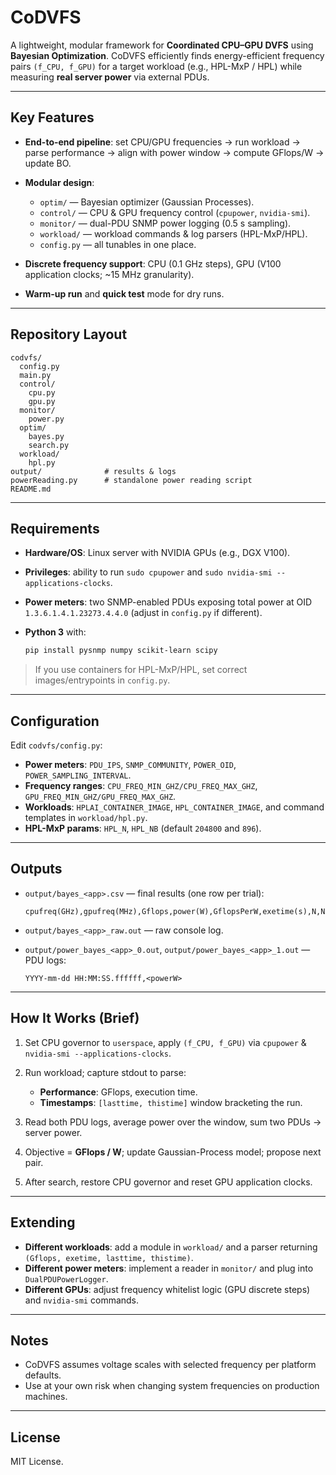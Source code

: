 # CoDVFS

A lightweight, modular framework for **Coordinated CPU–GPU DVFS** using **Bayesian Optimization**.
CoDVFS efficiently finds energy-efficient frequency pairs `(f_CPU, f_GPU)` for a target workload (e.g., HPL-MxP / HPL) while measuring **real server power** via external PDUs.

---

## Key Features

* **End-to-end pipeline**: set CPU/GPU frequencies → run workload → parse performance → align with power window → compute GFlops/W → update BO.
* **Modular design**:

  * `optim/` — Bayesian optimizer (Gaussian Processes).
  * `control/` — CPU & GPU frequency control (`cpupower`, `nvidia-smi`).
  * `monitor/` — dual-PDU SNMP power logging (0.5 s sampling).
  * `workload/` — workload commands & log parsers (HPL-MxP/HPL).
  * `config.py` — all tunables in one place.
* **Discrete frequency support**: CPU (0.1 GHz steps), GPU (V100 application clocks; ~15 MHz granularity).
* **Warm-up run** and **quick test** mode for dry runs.

---

## Repository Layout

```
codvfs/
  config.py
  main.py
  control/
    cpu.py
    gpu.py
  monitor/
    power.py
  optim/
    bayes.py
    search.py
  workload/
    hpl.py
output/              # results & logs
powerReading.py      # standalone power reading script
README.md
```

---

## Requirements

* **Hardware/OS**: Linux server with NVIDIA GPUs (e.g., DGX V100).
* **Privileges**: ability to run `sudo cpupower` and `sudo nvidia-smi --applications-clocks`.
* **Power meters**: two SNMP-enabled PDUs exposing total power at OID `1.3.6.1.4.1.23273.4.4.0` (adjust in `config.py` if different).
* **Python 3** with:

  ```bash
  pip install pysnmp numpy scikit-learn scipy
  ```

> If you use containers for HPL-MxP/HPL, set correct images/entrypoints in `config.py`.

---

## Configuration

Edit `codvfs/config.py`:

* **Power meters**: `PDU_IPS`, `SNMP_COMMUNITY`, `POWER_OID`, `POWER_SAMPLING_INTERVAL`.
* **Frequency ranges**: `CPU_FREQ_MIN_GHZ/CPU_FREQ_MAX_GHZ`, `GPU_FREQ_MIN_GHZ/GPU_FREQ_MAX_GHZ`.
* **Workloads**: `HPLAI_CONTAINER_IMAGE`, `HPL_CONTAINER_IMAGE`, and command templates in `workload/hpl.py`.
* **HPL-MxP params**: `HPL_N`, `HPL_NB` (default `204800` and `896`).

---

## Outputs

* `output/bayes_<app>.csv` — final results (one row per trial):

  ```
  cpufreq(GHz),gpufreq(MHz),Gflops,power(W),GflopsPerW,exetime(s),N,NB
  ```
* `output/bayes_<app>_raw.out` — raw console log.
* `output/power_bayes_<app>_0.out`, `output/power_bayes_<app>_1.out` — PDU logs:

  ```
  YYYY-mm-dd HH:MM:SS.ffffff,<powerW>
  ```

---

## How It Works (Brief)

1. Set CPU governor to `userspace`, apply `(f_CPU, f_GPU)` via `cpupower` & `nvidia-smi --applications-clocks`.
2. Run workload; capture stdout to parse:

   * **Performance**: GFlops, execution time.
   * **Timestamps**: `[lasttime, thistime]` window bracketing the run.
3. Read both PDU logs, average power over the window, sum two PDUs → server power.
4. Objective = **GFlops / W**; update Gaussian-Process model; propose next pair.
5. After search, restore CPU governor and reset GPU application clocks.

---

## Extending

* **Different workloads**: add a module in `workload/` and a parser returning `(Gflops, exetime, lasttime, thistime)`.
* **Different power meters**: implement a reader in `monitor/` and plug into `DualPDUPowerLogger`.
* **Different GPUs**: adjust frequency whitelist logic (GPU discrete steps) and `nvidia-smi` commands.

---

## Notes

* CoDVFS assumes voltage scales with selected frequency per platform defaults.
* Use at your own risk when changing system frequencies on production machines.

---

## License

MIT License.
